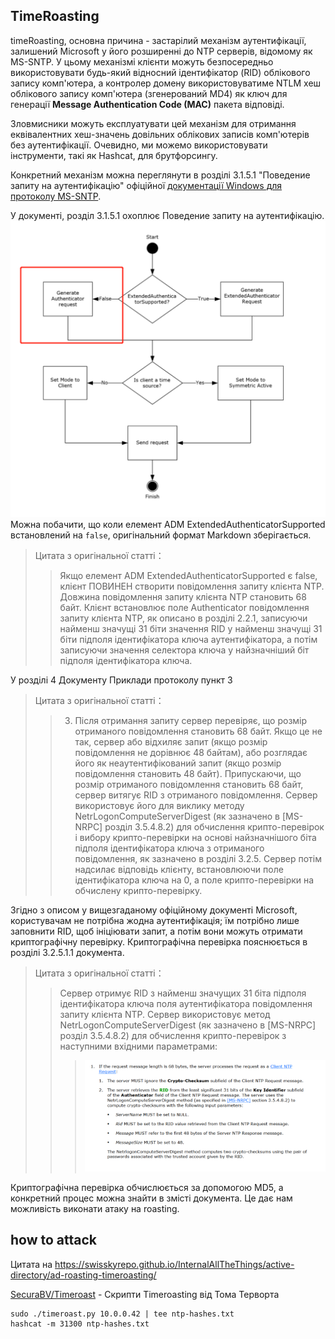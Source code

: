 ## TimeRoasting

timeRoasting, основна причина - застарілий механізм аутентифікації, залишений Microsoft у його розширенні до NTP серверів, відомому як MS-SNTP. У цьому механізмі клієнти можуть безпосередньо використовувати будь-який відносний ідентифікатор (RID) облікового запису комп'ютера, а контролер домену використовуватиме NTLM хеш облікового запису комп'ютера (згенерований MD4) як ключ для генерації **Message Authentication Code (MAC)** пакета відповіді.

Зловмисники можуть експлуатувати цей механізм для отримання еквівалентних хеш-значень довільних облікових записів комп'ютерів без аутентифікації. Очевидно, ми можемо використовувати інструменти, такі як Hashcat, для брутфорсингу.

Конкретний механізм можна переглянути в розділі 3.1.5.1 "Поведение запиту на аутентифікацію" офіційної [документації Windows для протоколу MS-SNTP](https://winprotocoldoc.z19.web.core.windows.net/MS-SNTP/%5bMS-SNTP%5d.pdf).

У документі, розділ 3.1.5.1 охоплює Поведение запиту на аутентифікацію.
![](../../images/Pasted%20image%2020250709114508.png)
Можна побачити, що коли елемент ADM ExtendedAuthenticatorSupported встановлений на `false`, оригінальний формат Markdown зберігається.

>Цитата з оригінальної статті：
>>Якщо елемент ADM ExtendedAuthenticatorSupported є false, клієнт ПОВИНЕН створити повідомлення запиту клієнта NTP. Довжина повідомлення запиту клієнта NTP становить 68 байт. Клієнт встановлює поле Authenticator повідомлення запиту клієнта NTP, як описано в розділі 2.2.1, записуючи найменш значущі 31 біти значення RID у найменш значущі 31 біти підполя ідентифікатора ключа аутентифікатора, а потім записуючи значення селектора ключа у найзначніший біт підполя ідентифікатора ключа.

У розділі 4 Документу Приклади протоколу пункт 3

>Цитата з оригінальної статті：
>>3. Після отримання запиту сервер перевіряє, що розмір отриманого повідомлення становить 68 байт. Якщо це не так, сервер або відхиляє запит (якщо розмір повідомлення не дорівнює 48 байтам), або розглядає його як неаутентифікований запит (якщо розмір повідомлення становить 48 байт). Припускаючи, що розмір отриманого повідомлення становить 68 байт, сервер витягує RID з отриманого повідомлення. Сервер використовує його для виклику методу NetrLogonComputeServerDigest (як зазначено в [MS-NRPC] розділ 3.5.4.8.2) для обчислення крипто-перевірок і вибору крипто-перевірки на основі найзначнішого біта підполя ідентифікатора ключа з отриманого повідомлення, як зазначено в розділі 3.2.5. Сервер потім надсилає відповідь клієнту, встановлюючи поле ідентифікатора ключа на 0, а поле крипто-перевірки на обчислену крипто-перевірку.

Згідно з описом у вищезгаданому офіційному документі Microsoft, користувачам не потрібна жодна аутентифікація; їм потрібно лише заповнити RID, щоб ініціювати запит, а потім вони можуть отримати криптографічну перевірку. Криптографічна перевірка пояснюється в розділі 3.2.5.1.1 документа.

>Цитата з оригінальної статті：
>>Сервер отримує RID з найменш значущих 31 біта підполя ідентифікатора ключа поля аутентифікатора повідомлення запиту клієнта NTP. Сервер використовує метод NetrLogonComputeServerDigest (як зазначено в [MS-NRPC] розділ 3.5.4.8.2) для обчислення крипто-перевірок з наступними вхідними параметрами:
>>>![](../../images/Pasted%20image%2020250709115757.png)

Криптографічна перевірка обчислюється за допомогою MD5, а конкретний процес можна знайти в змісті документа. Це дає нам можливість виконати атаку на roasting.

## how to attack

Цитата на https://swisskyrepo.github.io/InternalAllTheThings/active-directory/ad-roasting-timeroasting/

[SecuraBV/Timeroast](https://github.com/SecuraBV/Timeroast) - Скрипти Timeroasting від Тома Терворта
```
sudo ./timeroast.py 10.0.0.42 | tee ntp-hashes.txt
hashcat -m 31300 ntp-hashes.txt
```

